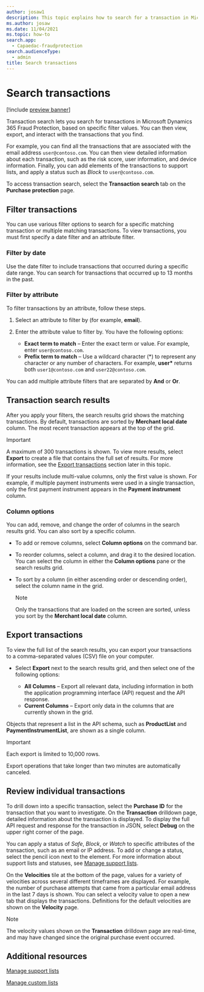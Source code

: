 ```yaml
---
author: josaw1
description: This topic explains how to search for a transaction in Microsoft Dynamics 365 Fraud Protection and how you can use the search results.
ms.author: josaw
ms.date: 11/04/2021
ms.topic: how-to
search.app: 
  - Capaedac-fraudprotection
search.audienceType:
  - admin
title: Search transactions
---
```


# Search transactions

[!include [preview banner](includes/preview-banner.md)]

Transaction search lets you search for transactions in Microsoft Dynamics 365 Fraud Protection, based on specific filter values. You can then view, export, and interact with the transactions that you find.

For example, you can find all the transactions that are associated with the email address `user@contoso.com`. You can then view detailed information about each transaction, such as the risk score, user information, and device information. Finally, you can add elements of the transactions to support lists, and apply a status such as *Block* to `user@contoso.com`.

To access transaction search, select the **Transaction search** tab on the **Purchase protection** page.

## Filter transactions

You can use various filter options to search for a specific matching transaction or multiple matching transactions. To view transactions, you must first specify a date filter and an attribute filter.

### Filter by date

Use the date filter to include transactions that occurred during a specific date range. You can search for transactions that occurred up to 13 months in the past.

### Filter by attribute

To filter transactions by an attribute, follow these steps.

1. Select an attribute to filter by (for example, **email**).
1. Enter the attribute value to filter by. You have the following options:

    - **Exact term to match** – Enter the exact term or value. For example, enter `user@contoso.com`.
    - **Prefix term to match** – Use a wildcard character (\*) to represent any character or any number of characters. For example, **user\*** returns both `user1@contoso.com` and `user22@contoso.com`.

You can add multiple attribute filters that are separated by **And** or **Or**.

## Transaction search results

After you apply your filters, the search results grid shows the matching transactions. By default, transactions are sorted by **Merchant local date** column. The most recent transaction appears at the top of the grid.

> [!IMPORTANT]
> A maximum of 300 transactions is shown. To view more results, select **Export** to create a file that contains the full set of results. For more information, see the [Export transactions](search.md#export-transactions) section later in this topic.
>
> If your results include multi-value columns, only the first value is shown. For example, if multiple payment instruments were used in a single transaction, only the first payment instrument appears in the **Payment instrument** column.

### Column options

You can add, remove, and change the order of columns in the search results grid. You can also sort by a specific column.

- To add or remove columns, select **Column options** on the command bar.
- To reorder columns, select a column, and drag it to the desired location. You can select the column in either the **Column options** pane or the search results grid.
- To sort by a column (in either ascending order or descending order), select the column name in the grid.

    > [!NOTE]
    > Only the transactions that are loaded on the screen are sorted, unless you sort by the **Merchant local date** column.

## Export transactions

To view the full list of the search results, you can export your transactions to a comma-separated values (CSV) file on your computer.

- Select **Export** next to the search results grid, and then select one of the following options:

    - **All Columns** – Export all relevant data, including information in both the application programming interface (API) request and the API response.
    - **Current Columns** – Export only data in the columns that are currently shown in the grid.

Objects that represent a list in the API schema, such as **ProductList** and **PaymentInstrumentList**, are shown as a single column.

> [!IMPORTANT]
> Each export is limited to 10,000 rows.
>
> Export operations that take longer than two minutes are automatically canceled.

## Review individual transactions

To drill down into a specific transaction, select the **Purchase ID** for the transaction that you want to investigate. On the **Transaction** drilldown page, detailed information about the transaction is displayed. To display the full API request and response for the transaction in JSON, select **Debug** on the upper right corner of the page.

You can apply a status of *Safe*, *Block*, or *Watch* to specific attributes of the transaction, such as an email or IP address. To add or change a status, select the pencil icon next to the element. For more information about support lists and statuses, see [Manage support lists](manage-support-lists.md).

On the **Velocities** tile at the bottom of the page, values for a variety of velocities across several different timeframes are displayed. For example, the number of purchase attempts that came from a particular email address in the last 7 days is shown. You can select a velocity value to open a new tab that displays the transactions. Definitions for the default velocities are shown on the **Velocity** page. 

> [!NOTE]
> The velocity values shown on the **Transaction** drilldown page are real-time, and may have changed since the original purchase event occurred.

## Additional resources

[Manage support lists](manage-support-lists.md)

[Manage custom lists](lists.md)
